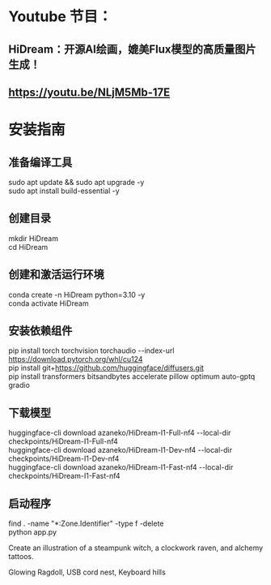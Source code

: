 # Youtube 节目：
## HiDream：开源AI绘画，媲美Flux模型的高质量图片生成！
## https://youtu.be/NLjM5Mb-17E

# 安装指南

## 准备编译工具
sudo apt update && sudo apt upgrade -y  
sudo apt install build-essential -y  

## 创建目录
mkdir HiDream  
cd HiDream  

## 创建和激活运行环境
conda create -n HiDream python=3.10 -y    
conda activate HiDream  

## 安装依赖组件
pip install torch torchvision torchaudio --index-url https://download.pytorch.org/whl/cu124  
pip install git+https://github.com/huggingface/diffusers.git  
pip install transformers bitsandbytes accelerate pillow optimum auto-gptq gradio  

## 下载模型
huggingface-cli download azaneko/HiDream-I1-Full-nf4 --local-dir checkpoints/HiDream-I1-Full-nf4  
huggingface-cli download azaneko/HiDream-I1-Dev-nf4 --local-dir checkpoints/HiDream-I1-Dev-nf4  
huggingface-cli download azaneko/HiDream-I1-Fast-nf4 --local-dir checkpoints/HiDream-I1-Fast-nf4  

## 启动程序
find . -name "*:Zone.Identifier" -type f -delete    
python app.py  

Create an illustration of a steampunk witch, a clockwork raven, and alchemy tattoos.  

Glowing Ragdoll, USB cord nest, Keyboard hills  






 
















